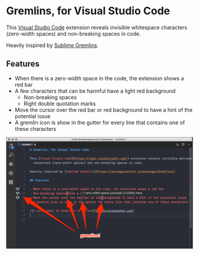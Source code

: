 # Gremlins, for Visual Studio Code

This [Visual Studio Code](https://code.visualstudio.com/) extension reveals invisible whitespace characters (zero-width spaces) and non-breaking spaces in code.

Heavily inspired by [Sublime Gremlins](https://packagecontrol.io/packages/Gremlins).

## Features

- When there is a zero-width space in the code, the extension shows a red bar
- A few characters that can be harmful have a light red background
  - Non-breaking spaces
  - Right double quotation marks
- Move the cursor over the red bar or red background to have a hint of the potential issue
- A gremlin icon is show in the gutter for every line that contains one of these characters

![A screenshot of Gremlins in action](images/screenshot.png)

